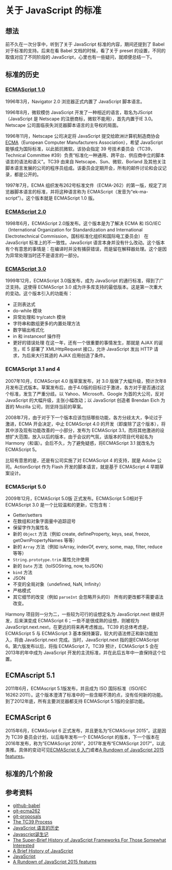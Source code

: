 # 关于 JavaScript 的标准
## 想法
前不久在一次分享中，听到了关于 JavaScript 标准的内容，期间还提到了 Babel 对于标准的支持。后来在看 Babel 文档的时候，看了关于 preset 的设置，不同的取值对应了不同阶段的 JavaScript，心里也有一些疑问，就顺便总结一下。

## 标准的历史
### [ECMAScript 1.0](http://www.ecma-international.org/publications/files/ECMA-ST-ARCH/ECMA-262,%201st%20edition,%20June%201997.pdf)
1996年3月，Navigator 2.0 浏览器正式内置了 JavaScript 脚本语言。

1996年8月，微软模仿 JavaScript 开发了一种相近的语言，取名为JScript（JavaScript 是 Netscape 的注册商标，微软不能用），首先内置于IE 3.0。Netscape 公司面临丧失浏览器脚本语言的主导权的局面。

1996年11月，Netscape 公司决定将 JavaScript 提交给欧洲计算机制造商协会 [ECMA](http://www.ecma-international.org/)（European Computer Manufacturers Association），希望 JavaScript 能够成为国际标准，以此抵抗微软。该协会指定 39 号技术委员会（TC39，Technical Committee #39）负责“标准化一种通用、跨平台、供应商中立的脚本语言的语法和语义”。TC39 由来自 Netscape、Sun、微软、Borland 及其他关注脚本语言发展的公司的程序员组成。该委员会定期开会，所有的邮件讨论和会议记录，都是公开的。

1997年7月，ECMA 组织发布262号标准文件（ECMA-262）的第一版，规定了浏览器脚本语言的标准，并将这种语言称为 ECMAScript（发音为“ek-ma-script”）。这个版本就是 ECMAScript 1.0 版。

### [ECMAScript 2.0](http://www.ecma-international.org/publications/files/ECMA-ST-ARCH/ECMA-262,%201st%20edition,%20June%201997.pdf)
1998年6月，ECMAScript 2.0版发布。这个版本是为了解决 ECMA 和 ISO/IEC（International Organization for Standardization and International Electrotechnical Commission，国标标准化组织和国际电工委员会） 在 JavaScript 标准上的不一致性。JavaScript 语言本身并没有什么改动。这个版本有个有意思的事情是：在编译时并没有捕获错误，而是留在解释器处理。这个是因为异常处理当时还不是语言的一部分。

### [ECMAScript 3.0](http://www.ecma-international.org/publications/files/ECMA-ST-ARCH/ECMA-262,%203rd%20edition,%20December%201999.pdf)
1999年12月，ECMAScript 3.0版发布，成为 JavaScript 的通行标准，得到了广泛支持。这使得 ECMAScript 3.0 成为许多库支持的最低版本。这是第一次重大的变动。这个版本引入的功能有：
- 正则表达式
- do-while 模块
- 异常处理和 try/catch 模块
- 字符串和数组更多的内置处理方法
- 数字输出格式化
- in 和 instanceof 操作符
- 更好的错误处理
在这一年，还有一个很重要的事情发生，那就是 AJAX 的诞生，IE 5 部署了 XMLHttpRequest 接口，允许 JavaScript 发出 HTTP 请求，为后来大行其道的 AJAX 应用创造了条件。

### ECMAScript 3.1 and 4
2007年10月，ECMAScript 4.0 版草案发布，对 3.0 版做了大幅升级，预计次年8月发布正式版本。草案发布后，由于4.0版的目标过于激进，各方对于是否通过这个标准，发生了严重分歧。以 Yahoo、Microsoft、Google 为首的大公司，反对 JavaScript 的大幅升级，主张小幅改动；以 JavaScript 创造者 Brendan Eich 为首的 Mozilla 公司，则坚持当前的草案。

2008年7月，由于对于下一个版本应该包括哪些功能，各方分歧太大，争论过于激进，ECMA 开会决定，中止 ECMAScript 4.0 的开发（即废除了这个版本），将其中涉及现有功能改善的一小部分，发布为 ECMAScript 3.1，而将其他激进的设想扩大范围，放入以后的版本，由于会议的气氛，该版本的项目代号起名为 Harmony（和谐）。会后不久，为了避免疑惑，将ECMAScript 3.1 就改名为 ECMAScript 5。

比较有意思的是，还是有公司实施了对 ECMAScript 4 的支持，就是 Adobe 公司。ActionScript 作为 Flash 开发的脚本语言，就是基于 ECMAScript 4 早期草案设计。

### ECMAScript 5.0
2009年12月，ECMAScript 5.0版 正式发布。ECMAScript 5.0相对于ECMAScript 3.0 是一个比较温和的更新，它包含有：
- Getter/setters
- 在数组和对象字面量中追踪逗号
- 保留字作为属性名
- 新的 `Object` 方法（例如 create, defineProperty, keys, seal, freeze, getOwnPropertyNames 等等）
- 新的 `Array` 方法（例如 isArray, indexOf, every, some, map, filter, reduce 等等）
- `String.prototype.trim` 属性允许使用
- 新的 `Date` 方法（toISOString, now, toJSON）
- `bind` 方法
- JSON
- 不变的全局对象（undefined, NaN, Infinity）
- 严格模式
- 其它细节的改变（例如 `parseInt` 会忽略开头的0）
所有的更改都不需要语法改变。

Harmony 项目则一分为二，一些较为可行的设想定名为 JavaScript.next 继续开发，后来演变成 ECMAScript 6；一些不是很成熟的设想，则被视为 JavaScript.next.next，在更远的将来再考虑推出。TC39 的总体考虑是，ECMAScript 5 与 ECMAScript 3 基本保持兼容，较大的语法修正和新功能加入，将由 JavaScript.next 完成。当时，JavaScript.next 指的是ECMAScript 6。第六版发布以后，将指 ECMAScript 7。TC39 预计，ECMAScript 5 会在2013年的年中成为 JavaScript 开发的主流标准，并在此后五年中一直保持这个位置。

## ECMAscript 5.1
2011年6月，ECMAscript 5.1版发布，并且成为 ISO 国际标准（ISO/IEC 16262:2011）。这个版本澄清了标准中的一些含糊不清的点，没有任何新的功能。到了2012年底，所有主要浏览器都支持 ECMAScript 5.1版的全部功能。

## ECMAScript 6
2015年6月，ECMAScript 6 正式发布，并且更名为“ECMAScript 2015”。这是因为 TC39 委员会计划，以后每年发布一个 ECMAScript 的版本，下一个版本在2016年发布，称为”ECMAScript 2016”，2017年发布“ECMAScript 2017”，以此类推。具体的变动可见[ECMAScript 6 入门](http://es6.ruanyifeng.com/#docs/class)或者[A Rundown of JavaScript 2015 features](https://auth0.com/blog/a-rundown-of-es6-features/)。


## 标准的几个阶段

## 参考资料
- [github-babel][url-babel]
- [git-ecma262](https://github.com/tc39/ecma262)
- [git-proposals](https://github.com/tc39/proposals)
- [The TC39 Process](https://tc39.github.io/process-document/)
- [JavaScript 语言的历史](https://wangdoc.com/javascript/basic/history.html)
- [Javascript诞生记](http://www.ruanyifeng.com/blog/2011/06/birth_of_javascript.html)
- [The Super-Brief History of JavaScript Frameworks For Those Somewhat Interested](https://dev.to/_adam_barker/the-super-brief-history-of-javascript-frameworks-for-those-somewhat-interested-3m82)
- [A Brief History of JavaScript](https://auth0.com/blog/a-brief-history-of-javascript/)
- [JavaScript](https://en.wikipedia.org/wiki/JavaScript)
- [A Rundown of JavaScript 2015 features](https://auth0.com/blog/a-rundown-of-es6-features/)
<!-- 参考资料 -->
[url-babel]:https://github.com/babel/babel
[url-babel-github-io]:https://babeljs.io/
[url-babel-user-handbook]:https://github.com/jamiebuilds/babel-handbook/blob/master/translations/zh-Hans/user-handbook.md
[url-webpack]:https://webpack.js.org/concepts/
[url-blog1]:http://www.hangge.com/blog/cache/detail_1688.html

